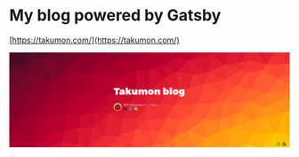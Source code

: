# My blog powered by Gatsby
[https://takumon.com/](https://takumon.com/)

![blogimage](./blogimage.png)